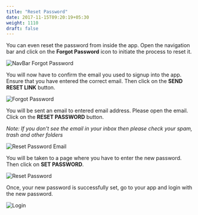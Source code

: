 ```yaml
---
title: "Reset Password"
date: 2017-11-15T09:20:19+05:30
weight: 1110
draft: false
---
```


You can even reset the password from inside the app. Open the navigation bar and click on the **Forgot Password** icon to initiate the process to reset it.

![NavBar Forgot Password](../../../images/android/forgot_pwd_navbar.png "NavBar Forgot Password")

You will now have to confirm the email you used to signup into the app. Ensure that you have entered the correct email. Then click on the **SEND RESET LINK** button.

![Forgot Password](../../../images/android/forgot_password.png "Forgot Password")

You will be sent an email to entered email address. Please open the email. Click on the **RESET PASSWORD** button.

*Note: If you don't see the email in your inbox then please check your spam, trash and other folders*

![Reset Password Email](../../../images/android/reset_password_email.png "Reset Password Email")

You will be taken to a page where you have to enter the new password. Then click on **SET PASSWORD**.

![Reset Password](../../../images/android/reset_password.png "Reset Password")

Once, your new password is successfully set, go to your app and login with the new password.

![Login](../../../images/android/login.png "Login")